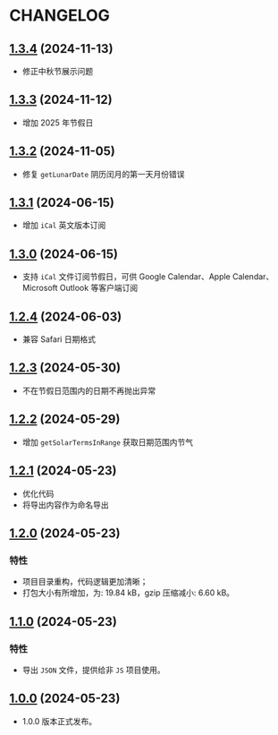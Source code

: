 # CHANGELOG

## [1.3.4](https://github.com/vsme/chinese-days) (2024-11-13)

- 修正中秋节展示问题

## [1.3.3](https://github.com/vsme/chinese-days) (2024-11-12)

- 增加 2025 年节假日

## [1.3.2](https://github.com/vsme/chinese-days) (2024-11-05)

- 修复 `getLunarDate` 阴历闰月的第一天月份错误

## [1.3.1](https://github.com/vsme/chinese-days) (2024-06-15)

- 增加 `iCal` 英文版本订阅

## [1.3.0](https://github.com/vsme/chinese-days) (2024-06-15)

- 支持 `iCal` 文件订阅节假日，可供 Google Calendar、Apple Calendar、Microsoft Outlook 等客户端订阅

## [1.2.4](https://github.com/vsme/chinese-days) (2024-06-03)

- 兼容 Safari 日期格式

## [1.2.3](https://github.com/vsme/chinese-days) (2024-05-30)

- 不在节假日范围内的日期不再抛出异常

## [1.2.2](https://github.com/vsme/chinese-days) (2024-05-29)

- 增加 `getSolarTermsInRange` 获取日期范围内节气

## [1.2.1](https://github.com/vsme/chinese-days) (2024-05-23)

- 优化代码
- 将导出内容作为命名导出

## [1.2.0](https://github.com/vsme/chinese-days) (2024-05-23)

### 特性

- 项目目录重构，代码逻辑更加清晰；
- 打包大小有所增加，为: 19.84 kB，gzip 压缩减小: 6.60 kB。

## [1.1.0](https://github.com/vsme/chinese-days) (2024-05-23)

### 特性

- 导出 `JSON` 文件，提供给非 `JS` 项目使用。

## [1.0.0](https://github.com/vsme/chinese-days) (2024-05-23)

- 1.0.0 版本正式发布。